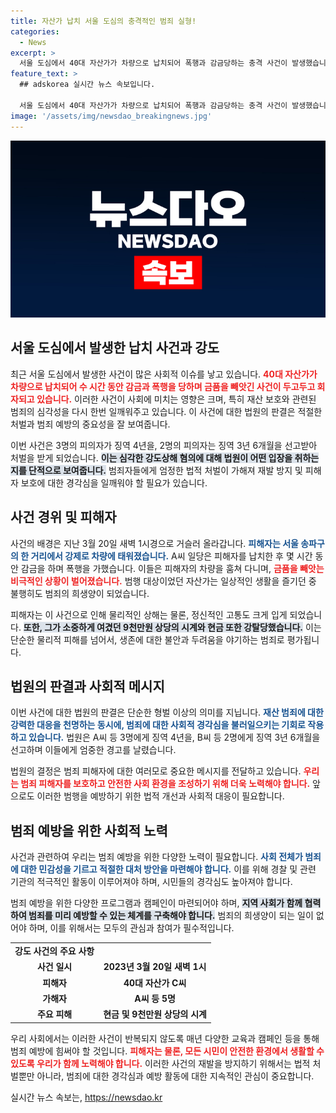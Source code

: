 ```yaml
---
title: 자산가 납치 서울 도심의 충격적인 범죄 실형!
categories:
  - News
excerpt: >
  서울 도심에서 40대 자산가가 차량으로 납치되어 폭행과 감금당하는 충격 사건이 발생했습니다. 범행 일당은 징역형에 처해졌으며, 피해자는 9천만원 상당의 금품을 빼앗겼습니다. 이 사건의 전말을 자세히 알아보세요!
feature_text: >
  ## adskorea 실시간 뉴스 속보입니다.

  서울 도심에서 40대 자산가가 차량으로 납치되어 폭행과 감금당하는 충격 사건이 발생했습니다. 범행 일당은 징역형에 처해졌으며, 피해자는 9천만원 상당의 금품을 빼앗겼습니다. 이 사건의 전말을 자세히 알아보세요!
image: '/assets/img/newsdao_breakingnews.jpg'
---
```


<p><img src="/assets/img/newsdao_breakingnews.jpg" alt="adskorea 속보" /></p>

<h2 data-ke-size="size26">서울 도심에서 발생한 납치 사건과 강도</h2>

<p data-ke-size="size16">최근 서울 도심에서 발생한 사건이 많은 사회적 이슈를 낳고 있습니다. <b><span style="color: #ee2323;">40대 자산가가 차량으로 납치되어 수 시간 동안 감금과 폭행을 당하며 금품을 빼앗긴 사건이 두고두고 회자되고 있습니다.</span></b> 이러한 사건이 사회에 미치는 영향은 크며, 특히 재산 보호와 관련된 범죄의 심각성을 다시 한번 일깨워주고 있습니다. 이 사건에 대한 법원의 판결은 적절한 처벌과 범죄 예방의 중요성을 잘 보여줍니다.</p>

<p data-ke-size="size16">이번 사건은 3명의 피의자가 징역 4년을, 2명의 피의자는 징역 3년 6개월을 선고받아 처벌을 받게 되었습니다. <b><span style="background-color: #21538527;"> 이는 심각한 강도상해 혐의에 대해 법원이 어떤 입장을 취하는지를 단적으로 보여줍니다.</span></b> 범죄자들에게 엄정한 법적 처벌이 가해져 재발 방지 및 피해자 보호에 대한 경각심을 일깨워야 할 필요가 있습니다.</p>

<h2 data-ke-size="size26">사건 경위 및 피해자</h2>

<p data-ke-size="size16">사건의 배경은 지난 3월 20일 새벽 1시경으로 거슬러 올라갑니다. <b><span style="color: #1a5490;">피해자는 서울 송파구의 한 거리에서 강제로 차량에 태워졌습니다.</span></b> A씨 일당은 피해자를 납치한 후 몇 시간 동안 감금을 하며 폭행을 가했습니다. 이들은 피해자의 차량을 훔쳐 다니며, <b><span style="color: #ee2323;">금품을 빼앗는 비극적인 상황이 벌어졌습니다.</span></b> 범행 대상이었던 자산가는 일상적인 생활을 즐기던 중 불행히도 범죄의 희생양이 되었습니다.</p>

<p data-ke-size="size16">피해자는 이 사건으로 인해 물리적인 상해는 물론, 정신적인 고통도 크게 입게 되었습니다. <b><span style="background-color: #21538527;">또한, 그가 소중하게 여겼던 9천만원 상당의 시계와 현금 또한 강탈당했습니다.</span></b> 이는 단순한 물리적 피해를 넘어서, 생존에 대한 불안과 두려움을 야기하는 범죄로 평가됩니다.</p>

<h2 data-ke-size="size26">법원의 판결과 사회적 메시지</h2>

<p data-ke-size="size16">이번 사건에 대한 법원의 판결은 단순한 형벌 이상의 의미를 지닙니다. <b><span style="color: #1a5490;">재산 범죄에 대한 강력한 대응을 천명하는 동시에, 범죄에 대한 사회적 경각심을 불러일으키는 기회로 작용하고 있습니다.</span></b> 법원은 A씨 등 3명에게 징역 4년을, B씨 등 2명에게 징역 3년 6개월을 선고하며 이들에게 엄중한 경고를 날렸습니다.</p>

<p data-ke-size="size16">법원의 결정은 범죄 피해자에 대한 여러모로 중요한 메시지를 전달하고 있습니다. <b><span style="color: #ee2323;">우리는 범죄 피해자를 보호하고 안전한 사회 환경을 조성하기 위해 더욱 노력해야 합니다.</span></b> 앞으로도 이러한 범행을 예방하기 위한 법적 개선과 사회적 대응이 필요합니다.</p>

<h2 data-ke-size="size26">범죄 예방을 위한 사회적 노력</h2>

<p data-ke-size="size16">사건과 관련하여 우리는 범죄 예방을 위한 다양한 노력이 필요합니다. <b><span style="color: #1a5490;">사회 전체가 범죄에 대한 민감성을 기르고 적절한 대처 방안을 마련해야 합니다.</span></b> 이를 위해 경찰 및 관련 기관의 적극적인 활동이 이루어져야 하며, 시민들의 경각심도 높아져야 합니다.</p>

<p data-ke-size="size16">범죄 예방을 위한 다양한 프로그램과 캠페인이 마련되어야 하며, <b><span style="background-color: #21538527;">지역 사회가 함께 협력하여 범죄를 미리 예방할 수 있는 체계를 구축해야 합니다.</span></b> 범죄의 희생양이 되는 일이 없어야 하며, 이를 위해서는 모두의 관심과 참여가 필수적입니다.</p>

<table>
    <tr>
        <td style="text-align: center; height: 17px;"><b>강도 사건의 주요 사항</b></td>
    </tr>
    <tr>
        <td style="text-align: center; height: 17px;"><b>사건 일시</b></td>
        <td style="text-align: center; height: 17px;"><b>2023년 3월 20일 새벽 1시</b></td>
    </tr>
    <tr>
        <td style="text-align: center; height: 17px;"><b>피해자</b></td>
        <td style="text-align: center; height: 17px;"><b>40대 자산가 C씨</b></td>
    </tr>
    <tr>
        <td style="text-align: center; height: 17px;"><b>가해자</b></td>
        <td style="text-align: center; height: 17px;"><b>A씨 등 5명</b></td>
    </tr>
    <tr>
        <td style="text-align: center; height: 17px;"><b>주요 피해</b></td>
        <td style="text-align: center; height: 17px;"><b>현금 및 9천만원 상당의 시계</b></td>
    </tr>
</table>

<p data-ke-size="size16">우리 사회에서는 이러한 사건이 반복되지 않도록 매년 다양한 교육과 캠페인 등을 통해 범죄 예방에 힘써야 할 것입니다. <b><span style="color: #ee2323;">피해자는 물론, 모든 시민이 안전한 환경에서 생활할 수 있도록 우리가 함께 노력해야 합니다.</span></b> 이러한 사건의 재발을 방지하기 위해서는 법적 처벌뿐만 아니라, 범죄에 대한 경각심과 예방 활동에 대한 지속적인 관심이 중요합니다.</p>
실시간 뉴스 속보는, <a href="https://newsdao.kr" rel="dofollow">https://newsdao.kr</a>


